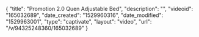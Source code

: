 {
    "title": "Promotion 2.0 Quen Adjustable Bed",
    "description": "",
    "videoid": "165032689",
    "date_created": "1529960316",
    "date_modified": "1529963001",
    "type": "captivate",
    "layout": "video",
    "url": "\/v\/94325248360\/165032689"
}